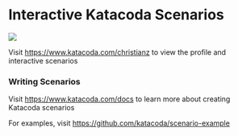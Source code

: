 # Interactive Katacoda Scenarios

[![](http://shields.katacoda.com/katacoda/christianz/count.svg)](https://www.katacoda.com/christianz "Get your profile on Katacoda.com")

Visit https://www.katacoda.com/christianz to view the profile and interactive scenarios

### Writing Scenarios
Visit https://www.katacoda.com/docs to learn more about creating Katacoda scenarios

For examples, visit https://github.com/katacoda/scenario-example
